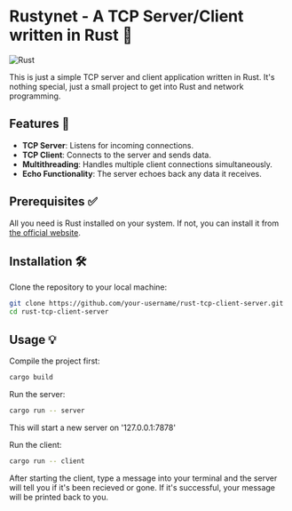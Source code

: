 # Rustynet - A TCP Server/Client written in Rust 🚀
![Rust](https://img.shields.io/badge/rust-%23000000.svg?style=for-the-badge&logo=rust&logoColor=white)

This is just a simple TCP server and client application written in Rust. It's nothing special, just a small project to get into Rust and network programming.

## Features 🌟

- **TCP Server**: Listens for incoming connections.
- **TCP Client**: Connects to the server and sends data.
- **Multithreading**: Handles multiple client connections simultaneously.
- **Echo Functionality**: The server echoes back any data it receives.

## Prerequisites ✅

All you need is Rust installed on your system. If not, you can install it from [the official website](https://www.rust-lang.org/learn/get-started).

## Installation 🛠

Clone the repository to your local machine:

```bash
git clone https://github.com/your-username/rust-tcp-client-server.git
cd rust-tcp-client-server
```

## Usage 💡
Compile the project first:
```bash
cargo build
```

Run the server:
```bash
cargo run -- server
```
This will start a new server on '127.0.0.1:7878'

Run the client:
```bash
cargo run -- client
```
After starting the client, type a message into your terminal and the server will tell you if it's been recieved or gone. If it's successful, your message will be printed back to you.
